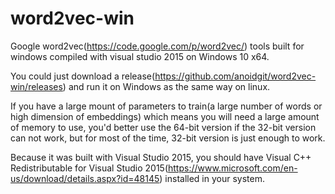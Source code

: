 # word2vec-win
Google word2vec(https://code.google.com/p/word2vec/) tools built for windows compiled with visual studio 2015 on Windows 10 x64.

You could just download a release(https://github.com/anoidgit/word2vec-win/releases) and run it on Windows as the same way on linux.

If you have a large mount of parameters to train(a large number of words or high dimension of embeddings) which means you will need a large amount of memory to use, you'd better use the 64-bit version if the 32-bit version can not work, but for most of the time, 32-bit version is just enough to work.

Because it was built with Visual Studio 2015, you should have Visual C++ Redistributable for Visual Studio 2015(https://www.microsoft.com/en-us/download/details.aspx?id=48145) installed in your system.
